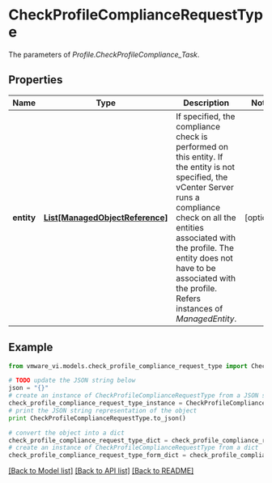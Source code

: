 # CheckProfileComplianceRequestType

The parameters of *Profile.CheckProfileCompliance_Task*. 

## Properties
Name | Type | Description | Notes
------------ | ------------- | ------------- | -------------
**entity** | [**List[ManagedObjectReference]**](ManagedObjectReference.md) | If specified, the compliance check is performed on this entity. If the entity is not specified, the vCenter Server runs a compliance check on all the entities associated with the profile. The entity does not have to be associated with the profile.  Refers instances of *ManagedEntity*.  | [optional] 

## Example

```python
from vmware_vi.models.check_profile_compliance_request_type import CheckProfileComplianceRequestType

# TODO update the JSON string below
json = "{}"
# create an instance of CheckProfileComplianceRequestType from a JSON string
check_profile_compliance_request_type_instance = CheckProfileComplianceRequestType.from_json(json)
# print the JSON string representation of the object
print CheckProfileComplianceRequestType.to_json()

# convert the object into a dict
check_profile_compliance_request_type_dict = check_profile_compliance_request_type_instance.to_dict()
# create an instance of CheckProfileComplianceRequestType from a dict
check_profile_compliance_request_type_form_dict = check_profile_compliance_request_type.from_dict(check_profile_compliance_request_type_dict)
```
[[Back to Model list]](../README.md#documentation-for-models) [[Back to API list]](../README.md#documentation-for-api-endpoints) [[Back to README]](../README.md)



